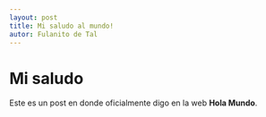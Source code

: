 ```yaml
---
layout: post
title: Mi saludo al mundo!
autor: Fulanito de Tal
---
```


# Mi saludo #

Este es un post en donde oficialmente digo en la web **Hola Mundo**.  
